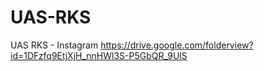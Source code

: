 # UAS-RKS
UAS RKS - Instagram
https://drive.google.com/folderview?id=1DFzfq9EtjXjH_nnHWl3S-P5GbQR_9UlS
